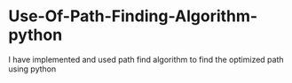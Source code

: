 # Use-Of-Path-Finding-Algorithm-python
I have implemented and used path find algorithm to find the optimized path using python
